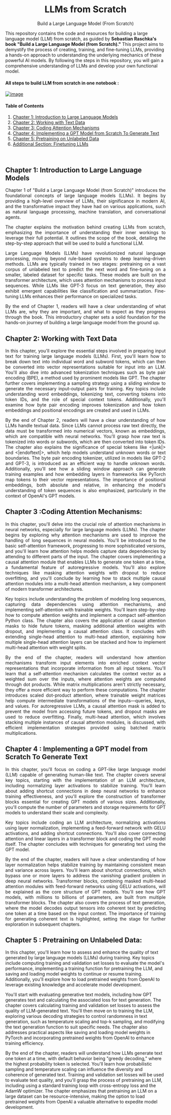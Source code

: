 <div align="center" id="top">
  
# LLMs from Scratch

Build a Large Language Model (From Scratch) 
</div>
This repository contains the code and resources for building a large language model (LLM) from scratch, as guided by <b>Sebastian Raschka's book "Build a Large Language Model (from Scratch)."</b> This project aims to demystify the process of creating, training, and fine-tuning LLMs, providing a hands-on approach to understanding the underlying mechanics of these powerful AI models. By following the steps in this repository, you will gain a comprehensive understanding of LLMs and develop your own functional model.


####  All steps to build LLM from scratch in one notebook :

[![image](https://github.com/user-attachments/assets/97a19a27-8f4a-4d05-8ece-8d91b8136e51)](https://www.manning.com/books/build-a-large-language-model-from-scratch?utm_source=linkedin&utm_medium=organic&utm_campaign=book_raschka_build_12_12_23)



<!-- TABLE OF CONTENTS -->
#### Table of Contents
<ol>
  <li><a href="#chapter-1-introduction-to-large-language-models">Chapter 1: Introduction to Large Language Models</a></li>
  <li><a href="#chapter-2-working-with-text-data">Chapter 2: Working with Text Data</a></li>
  <li><a href="#chapter-3-coding-attention-mechanisms">Chapter 3: Coding Attention Mechanisms</a></li>
  <li><a href="#chapter-4-implementing-a-gpt-model-from-scratch-to-generate-text">Chapter 4: Implementing a GPT Model from Scratch To Generate Text</a></li>
  <li><a href="#chapter-5-pretraining-on-unlabeled-data">Chapter 5: Pretraining on Unlabeled Data</a></li>
  <li><a href="#additional-section-finetuning-llms">Additional Section: Finetuning LLMs</a></li>
</ol>
<br>


## Chapter 1: Introduction to Large Language Models
<div style="text-align: justify">
Chapter 1 of "Build a Large Language Model (from Scratch)" introduces the foundational concepts of large language models (LLMs). It begins by providing a high-level overview of LLMs, their significance in modern AI, and the transformative impact they have had on various applications, such as natural language processing, machine translation, and conversational agents.

The chapter explains the motivation behind creating LLMs from scratch, emphasizing the importance of understanding their inner workings to leverage their full potential. It outlines the scope of the book, detailing the step-by-step approach that will be used to build a functional LLM. 

Large Language Models (LLMs) have revolutionized natural language processing, moving beyond rule-based systems to deep learning-driven methods. LLMs are typically trained in two stages: pretraining on a vast corpus of unlabeled text to predict the next word and fine-tuning on a smaller, labeled dataset for specific tasks. These models are built on the transformer architecture, which uses attention mechanisms to process input sequences. While LLMs like GPT-3 focus on text generation, they also exhibit emergent capabilities like classification and summarization. Fine-tuning LLMs enhances their performance on specialized tasks.

By the end of Chapter 1, readers will have a clear understanding of what LLMs are, why they are important, and what to expect as they progress through the book. This introductory chapter sets a solid foundation for the hands-on journey of building a large language model from the ground up.
</div>

## Chapter 2: Working with Text Data
<div style="text-align: justify">
In this chapter, you'll explore the essential steps involved in preparing input text for training large language models (LLMs). First, you'll learn how to break down text into individual word and subword tokens, which can then be converted into vector representations suitable for input into an LLM. You'll also dive into advanced tokenization techniques such as byte pair encoding (BPE), a method used by prominent models like GPT. The chapter further covers implementing a sampling strategy using a sliding window to generate the necessary input-output pairs for training. Key topics include understanding word embeddings, tokenizing text, converting tokens into token IDs, and the role of special context tokens. Additionally, you'll examine how byte pair encoding improves tokenization and how token embeddings and positional encodings are created and used in LLMs.

By the end of Chapter 2, readers will have a clear understanding of how LLMs handle textual data. Since LLMs cannot process raw text directly, the data must be transformed into numerical vectors, known as embeddings, which are compatible with neural networks. You'll grasp how raw text is tokenized into words or subwords, which are then converted into token IDs. The chapter also explains the significance of special tokens like <|unk|> and <|endoftext|>, which help models understand unknown words or text boundaries. The byte pair encoding tokenizer, utilized in models like GPT-2 and GPT-3, is introduced as an efficient way to handle unknown words. Additionally, you'll see how a sliding window approach can generate training examples and how embedding layers in frameworks like PyTorch map tokens to their vector representations. The importance of positional embeddings, both absolute and relative, in enhancing the model's understanding of token sequences is also emphasized, particularly in the context of OpenAI's GPT models.
</div>

## Chapter 3 :Coding Attention Mechanisms:
<div style="text-align: justify">
In this chapter, you'll delve into the crucial role of attention mechanisms in neural networks, especially for large language models (LLMs). The chapter begins by exploring why attention mechanisms are used to improve the handling of long sequences in neural models. You'll be introduced to the basic self-attention framework, progressing to more sophisticated versions, and you'll learn how attention helps models capture data dependencies by attending to different parts of the input. The chapter covers implementing a causal attention module that enables LLMs to generate one token at a time, a fundamental feature of autoregressive models. You'll also explore techniques like masking attention weights with dropout to reduce overfitting, and you'll conclude by learning how to stack multiple causal attention modules into a multi-head attention mechanism, a key component of modern transformer architectures.

Key topics include understanding the problem of modeling long sequences, capturing data dependencies using attention mechanisms, and implementing self-attention with trainable weights. You'll learn step-by-step how to compute attention weights and implement a compact self-attention Python class. The chapter also covers the application of causal attention masks to hide future tokens, masking additional attention weights with dropout, and implementing a causal attention class. It concludes with extending single-head attention to multi-head attention, explaining how multiple single-head attention layers can be stacked and how to implement multi-head attention with weight splits.

By the end of the chapter, readers will understand how attention mechanisms transform input elements into enriched context vector representations that incorporate information from all input tokens. You'll learn that a self-attention mechanism calculates the context vector as a weighted sum over the inputs, where attention weights are computed through dot products. While matrix multiplications aren't strictly necessary, they offer a more efficient way to perform these computations. The chapter introduces scaled dot-product attention, where trainable weight matrices help compute intermediate transformations of the inputs—queries, keys, and values. For autoregressive LLMs, a causal attention mask is added to prevent the model from accessing future tokens, and dropout masks are used to reduce overfitting. Finally, multi-head attention, which involves stacking multiple instances of causal attention modules, is discussed, with efficient implementation strategies provided using batched matrix multiplications.
</div>


## Chapter 4 : Implementing a GPT model from Scratch To Generate Text 

<div style="text-align: justify">

In this chapter, you'll focus on coding a GPT-like large language model (LLM) capable of generating human-like text. The chapter covers several key topics, starting with the implementation of an LLM architecture, including normalizing layer activations to stabilize training. You'll learn about adding shortcut connections in deep neural networks to enhance training effectiveness, and you'll explore the construction of transformer blocks essential for creating GPT models of various sizes. Additionally, you'll compute the number of parameters and storage requirements for GPT models to understand their scale and complexity.

Key topics include coding an LLM architecture, normalizing activations using layer normalization, implementing a feed-forward network with GELU activations, and adding shortcut connections. You'll also cover connecting attention and linear layers in a transformer block and coding the GPT model itself. The chapter concludes with techniques for generating text using the GPT model.

By the end of the chapter, readers will have a clear understanding of how layer normalization helps stabilize training by maintaining consistent mean and variance across layers. You'll learn about shortcut connections, which bypass one or more layers to address the vanishing gradient problem in deep neural networks. Transformer blocks, combining masked multi-head attention modules with feed-forward networks using GELU activations, will be explained as the core structure of GPT models. You'll see how GPT models, with millions to billions of parameters, are built from multiple transformer blocks. The chapter also covers the process of text generation, where the model decodes output tensors into coherent text by predicting one token at a time based on the input context. The importance of training for generating coherent text is highlighted, setting the stage for further exploration in subsequent chapters.

</div>



## Chapter 5 : Pretraining on Unlabeled Data:

<div id="text-align: justify">

In this chapter, you'll learn how to assess and enhance the quality of text generated by large language models (LLMs) during training. Key topics include computing training and validation set losses to evaluate the model's performance, implementing a training function for pretraining the LLM, and saving and loading model weights to continue or resume training. Additionally, you'll explore how to load pretrained weights from OpenAI to leverage existing knowledge and accelerate model development.

You'll start with evaluating generative text models, including how GPT generates text and calculating the associated loss for text generation. The chapter covers calculating training and validation set losses to assess the quality of LLM-generated text. You'll then move on to training the LLM, exploring various decoding strategies to control randomness in text generation, such as temperature scaling and top-k sampling, and modifying the text generation function to suit specific needs. The chapter also addresses practical aspects like saving and loading model weights in PyTorch and incorporating pretrained weights from OpenAI to enhance training efficiency.

By the end of the chapter, readers will understand how LLMs generate text one token at a time, with default behavior being "greedy decoding," where the highest probability token is selected. You'll learn how probabilistic sampling and temperature scaling can influence the diversity and coherence of generated text. Training and validation set losses will be used to evaluate text quality, and you'll grasp the process of pretraining an LLM, including using a standard training loop with cross-entropy loss and the AdamW optimizer. The chapter emphasizes that pretraining an LLM on a large dataset can be resource-intensive, making the option to load pretrained weights from OpenAI a valuable alternative to expedite model development.

</div>